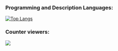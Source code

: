 ### Programming and Description Languages:

[![Top Langs](https://github-readme-stats.vercel.app/api/top-langs/?username=FelipeWcosta&layout=compact)](https://github.com/anuraghazra/github-readme-stats)


### Counter viewers:
<p align="left">   <img alingn="center" src="https://profile-counter.glitch.me/FelipeWcosta/count.svg" /></p>

